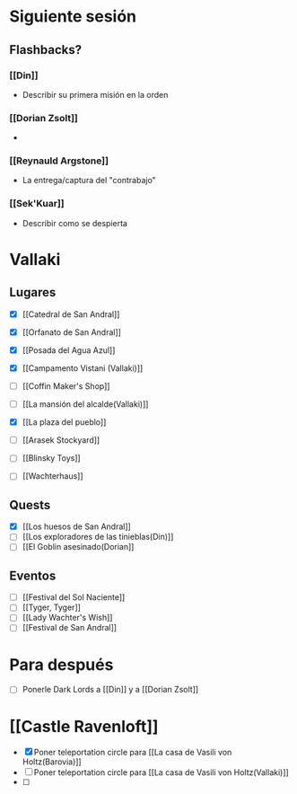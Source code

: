 # Siguiente sesión
## Flashbacks?
### [[Din]]
- Describir su primera misión en la orden
### [[Dorian Zsolt]]
- 

### [[Reynauld Argstone]]
- La entrega/captura del "contrabajo"


### [[Sek'Kuar]]
- Describir como se despierta


# Vallaki

## Lugares
- [x] [[Catedral de San Andral]]
- [x] [[Orfanato de San Andral]]
- [x] [[Posada del Agua Azul]]
- [x] [[Campamento Vistani (Vallaki)]]
- [ ] [[Coffin Maker's Shop]]
- [ ] [[La mansión del alcalde(Vallaki)]]
- [x] [[La plaza del pueblo]]

- [ ] [[Arasek Stockyard]]
- [ ] [[Blinsky Toys]]
- [ ] [[Wachterhaus]]
## Quests
- [x] [[Los huesos de San Andral]]
- [ ] [[Los exploradores de las tinieblas(Din)]]
- [ ] [[El Goblin asesinado(Dorian]]

## Eventos
- [ ] [[Festival del Sol Naciente]]
- [ ] [[Tyger, Tyger]]
- [ ] [[Lady Wachter's Wish]]
- [ ] [[Festival de San Andral]]

# Para después
- [ ] Ponerle Dark Lords a [[Din]] y a [[Dorian Zsolt]]
# [[Castle Ravenloft]]
- [x] Poner teleportation circle para [[La casa de Vasili von Holtz(Barovia)]]
- [ ] Poner teleportation circle para [[La casa de Vasili von Holtz(Vallaki)]]
- [ ] 